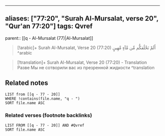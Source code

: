 
---
aliases: ["77:20", "Surah Al-Mursalat, verse 20", "Qur'an 77:20"]
tags: Qvref
---

parent:: [[q - Al-Mursalat (77)|Al-Mursalat]]

> [!arabic]+ Surah Al-Mursalat, Verse 20 (77:20)
> <span class="quran-arabic">أَلَمْ نَخْلُقكُّم مِّن مَّآءٍ مَّهِينٍ</span>
^arabic

> [!translation]+ Surah Al-Mursalat, Verse 20 (77:20) - Translation
> Разве Мы не сотворили вас из презренной жидкости
^translation



## Related notes
```dataview
LIST from [[q - 77 - 20]]
WHERE !contains(file.name, "q - ")
SORT file.name ASC
```

### Related verses (footnote backlinks)
```dataview
LIST FROM [[q - 77 - 20]] AND #Qvref
SORT file.name ASC
```

